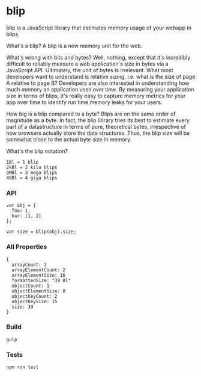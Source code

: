 # blip

blip is a JavaScript library that estimates memory usage of your webapp in blips.  

What's a blip?  A blip is a new memory unit for the web.  

What's wrong with bits and bytes?  Well, nothing, except that it's incredibly difficult to reliably measure a web application's size in bytes via a JavaScript API.  Ultimately, the unit of bytes is irrelevant.  What most developers want to understand is relative sizing.  i.e. what is the size of page A relative to page B?  Developers are also interested in understanding how much memory an application uses over time.  By measuring your application size in terms of blips, it's really easy to capture memory metrics for your app over time to identify run time memory leaks for your users.

How big is a blip compared to a byte?
Blips are on the same order of magnitude as a byte.  In fact, the blip library tries its best to estimate every part of a datastructure in terms of pure, theoretical bytes, irrespective of how browsers actually store the data structures.  Thus, the blip size will be somewhat close to the actual byte size in memory.  

What's the blip notation?

```
1Bl = 1 blip
2kBl = 2 kilo blips
3MBl = 3 mega blips
4GBl = 4 giga blips
```



### API

```
var obj = {
  foo: 1,
  bar: [1, 2]
};

var size = blip(obj).size;
```

### All Properties

```
{
  arrayCount: 1
  arrayElementCount: 2
  arrayElementSize: 16
  formattedSize: "39 Bl"
  objectCount: 1
  objectElementSize: 8
  objectKeyCount: 2
  objectKeySize: 15
  size: 39
}
```

### Build

```
gulp
```

### Tests

```
npm run test
```
